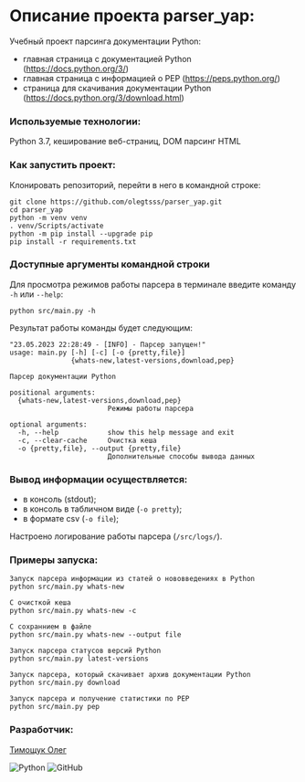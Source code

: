 # Описание проекта parser_yap:

Учебный проект парсинга документации Python:
- главная страница c документацией Python (https://docs.python.org/3/)
- главная страница c информацией о PEP (https://peps.python.org/)
- страница для скачивания документации Python (https://docs.python.org/3/download.html)

### Используемые технологии:

Python 3.7, кеширование веб-страниц, DOM парсинг HTML

### Как запустить проект:
Клонировать репозиторий, перейти в него в командной строке:
```
git clone https://github.com/olegtsss/parser_yap.git
cd parser_yap
python -m venv venv
. venv/Scripts/activate
python -m pip install --upgrade pip
pip install -r requirements.txt
```


### Доступные аргументы командной строки
Для просмотра режимов работы парсера в терминале введите команду ```-h```
или ```--help```:  
```
python src/main.py -h
```

Результат работы команды будет следующим:
```
"23.05.2023 22:28:49 - [INFO] - Парсер запущен!"
usage: main.py [-h] [-c] [-o {pretty,file}]
               {whats-new,latest-versions,download,pep}

Парсер документации Python

positional arguments:
  {whats-new,latest-versions,download,pep}
                        Режимы работы парсера

optional arguments:
  -h, --help            show this help message and exit
  -c, --clear-cache     Очистка кеша
  -o {pretty,file}, --output {pretty,file}
                        Дополнительные способы вывода данных
```

### Вывод информации осуществляется:  
- в консоль (stdout);  
- в консоль в табличном виде (```-o pretty```);
- в формате csv (```-o file```);

Настроено логирование работы парсера (```/src/logs/```).

### Примеры запуска:

```
Запуск парсера информации из статей о нововведениях в Python
python src/main.py whats-new

C очисткой кеша
python src/main.py whats-new -c

C сохраннием в файле
python src/main.py whats-new --output file

Запуск парсера статусов версий Python
python src/main.py latest-versions

Запуск парсера, который скачивает архив документации Python
python src/main.py download

Запуск парсера и получение статистики по PEP
python src/main.py pep
```
### Разработчик:
[Тимощук Олег](https://github.com/olegtsss)

![Python](https://img.shields.io/badge/python-3670A0?style=for-the-badge&logo=python&logoColor=ffdd54)
![GitHub](https://img.shields.io/badge/github-%23121011.svg?style=for-the-badge&logo=github&logoColor=whte)
